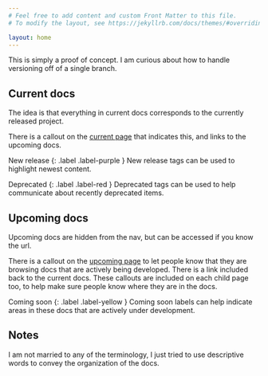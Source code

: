 ```yaml
---
# Feel free to add content and custom Front Matter to this file.
# To modify the layout, see https://jekyllrb.com/docs/themes/#overriding-theme-defaults

layout: home
---
```

This is simply a proof of concept. I am curious about how to handle versioning off of a single branch. 

## Current docs

The idea is that everything in current docs corresponds to the currently released project. 

There is a callout on the [current page](./current/) that indicates this, and links to the upcoming docs. 

New release
{: .label .label-purple }
New release tags can be used to highlight newest content. 

Deprecated
{: .label .label-red }
Deprecated tags can be used to help communicate about recently deprecated items. 

## Upcoming docs

Upcoming docs are hidden from the nav, but can be accessed if you know the url. 

There is a callout on the [upcoming page](./upcoming/) to let people know that they are browsing docs that are actively being developed. There is a link included back to the current docs. These callouts are included on each child page too, to help make sure people know where they are in the docs. 

Coming soon
{: .label .label-yellow }
Coming soon labels can help indicate areas in these docs that are actively under development. 

## Notes

I am not married to any of the terminology, I just tried to use descriptive words to convey the organization of the docs. 